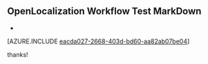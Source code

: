 ## OpenLocalization Workflow Test MarkDown
* 

[AZURE.INCLUDE [eacda027-2668-403d-bd60-aa82ab07be04](calleeMd1.md)]

 
thanks!